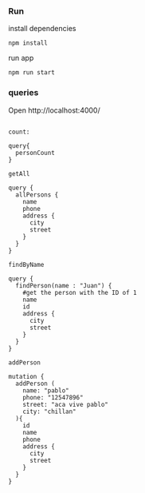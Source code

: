 ### Run

install dependencies

```
npm install

```

run app

```	
npm run start
```

### queries

Open http://localhost:4000/

```

count:

query{
  personCount
}

getAll

query {
  allPersons {
    name
    phone
    address {
      city
      street
    }
  }
}

findByName

query {
  findPerson(name : "Juan") {
    #get the person with the ID of 1
    name
    id
    address {
      city
      street
    }
  }
}

addPerson

mutation {
  addPerson (
    name: "pablo"
    phone: "12547896"
    street: "aca vive pablo"
    city: "chillan"
  ){
    id
    name
    phone
    address {
      city
      street
    }
  }
}
```
